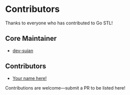 # Contributors

Thanks to everyone who has contributed to Go STL!

## Core Maintainer
- [dev-sujan](https://github.com/dev-sujan)

## Contributors
- [Your name here!](https://github.com/dev-sujan/go-stl/graphs/contributors)

Contributions are welcome—submit a PR to be listed here!

